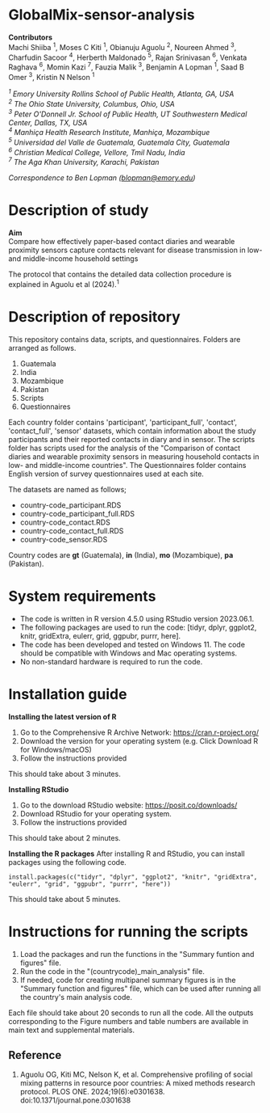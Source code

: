 # GlobalMix-sensor-analysis

**Contributors** <br/>
Machi Shiiba <sup>1</sup>, Moses C Kiti <sup>1</sup>, Obianuju Aguolu <sup>2</sup>, Noureen Ahmed <sup>3</sup>, Charfudin Sacoor <sup>4</sup>, Herberth Maldonado <sup>5</sup>, Rajan Srinivasan <sup>6</sup>, Venkata Raghava <sup>6</sup>, Momin Kazi <sup>7</sup>, Fauzia Malik <sup>3</sup>, Benjamin A Lopman <sup>1</sup>, Saad B Omer <sup>3</sup>, Kristin N Nelson <sup>1</sup>

*<sup>1</sup> Emory University Rollins School of Public Health, Atlanta, GA, USA* <br/>
*<sup>2</sup> The Ohio State University, Columbus, Ohio, USA* <br/>
*<sup>3</sup> Peter O'Donnell Jr. School of Public Health, UT Southwestern Medical Center, Dallas, TX, USA* <br/>
*<sup>4</sup> Manhiça Health Research Institute, Manhiça, Mozambique* <br/>
*<sup>5</sup> Universidad del Valle de Guatemala, Guatemala City, Guatemala* <br/>
*<sup>6</sup> Christian Medical College, Vellore, Tmil Nadu, India* <br/>
*<sup>7</sup> The Aga Khan University, Karachi, Pakistan* <br/>

*Correspondence to Ben Lopman (blopman@emory.edu)*

# Description of study
**Aim** <br>
Compare how effectively paper-based contact diaries and wearable proximity sensors capture contacts relevant for disease transmission in low- and middle-income household settings

The protocol that contains the detailed data collection procedure is explained in Aguolu et al (2024).<sup>1</sup>

# Description of repository
This repository contains data, scripts, and questionnaires.
Folders are arranged as follows.
1. Guatemala
2. India
3. Mozambique
4. Pakistan
5. Scripts
6. Questionnaires

Each country folder contains 'participant', 'participant_full', 'contact', 'contact_full', 'sensor' datasets, which contain information about the study participants and their reported contacts in diary and in sensor. 
The scripts folder has scripts used for the analysis of the "Comparison of contact diaries and wearable proximity sensors in measuring household contacts in low- and middle-income countries". The Questionnaires folder contains English version of survey questionnaires used at each site.

The datasets are named as follows;
- country-code_participant.RDS
- country-code_participant_full.RDS
- country-code_contact.RDS
- country-code_contact_full.RDS
- country-code_sensor.RDS

Country codes are **gt** (Guatemala), **in** (India), **mo** (Mozambique), **pa** (Pakistan).

# System requirements
- The code is written in R version 4.5.0 using RStudio version 2023.06.1. <br/>
- The following packages are used to run the code: [tidyr, dplyr, ggplot2, knitr, gridExtra, eulerr, grid, ggpubr, purrr, here]. <br/>
- The code has been developed and tested on Windows 11. The code should be compatible with Windows and Mac operating systems. <br/>
- No non-standard hardware is required to run the code.


# Installation guide
**Installing the latest version of R**
1. Go to the Comprehensive R Archive Network: https://cran.r-project.org/
2. Download the version for your operating system (e.g. Click Download R for Windows/macOS)
3. Follow the instructions provided

This should take about 3 minutes.

**Installing RStudio**
1. Go to the download RStudio website: https://posit.co/downloads/
2. Download RStudio for your operating system.
3. Follow the instructions provided

This should take about 2 minutes.

**Installing the R packages**
After installing R and RStudio, you can install packages using the following code.
```
install.packages(c("tidyr", "dplyr", "ggplot2", "knitr", "gridExtra", "eulerr", "grid", "ggpubr", "purrr", "here"))
```
This should take about 5 minutes.

# Instructions for running the scripts
1. Load the packages and run the functions in the "Summary funtion and figures" file.
2. Run the code in the "(countrycode)_main_analysis" file.
3. If needed, code for creating multipanel summary figures is in the "Summary function and figures" file, which can be used after running all the country's main analysis code.

Each file should take about 20 seconds to run all the code. All the outputs corresponding to the Figure numbers and table numbers are available in main text and supplemental materials.

## Reference
1. Aguolu OG, Kiti MC, Nelson K, et al. Comprehensive profiling of social mixing patterns in resource poor countries: A mixed methods research protocol. PLOS ONE. 2024;19(6):e0301638. doi:10.1371/journal.pone.0301638
